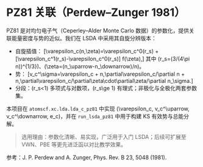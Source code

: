 # PZ81 关联（Perdew–Zunger 1981）

PZ81 是对均匀电子气（Ceperley–Alder Monte Carlo 数据）的参数化，提供关联能量密度与势的近似。我们在 LSDA 中采用其自旋分辨版本：

- 自旋插值：
  \[\varepsilon_c(n,\zeta)=\varepsilon_c^0(r_s) + [\varepsilon_c^1(r_s)-\varepsilon_c^0(r_s)] f(\zeta),\]
  其中 \(r_s=(3/(4\pi n))^{1/3}\)、\(\zeta=(n_\uparrow-n_\downarrow)/n\)。
- 势：
  \[v_c^\sigma=\varepsilon_c + n\,\partial\varepsilon_c/\partial n + n\,\partial\varepsilon_c/\partial\zeta\cdot\partial\zeta/\partial n_\sigma.\]
- 分段：\(r_s<1\) 多项式与对数项，\(r_s\ge 1\) 有理式；非极化与全极化两套参数集。

本项目在 `atomscf.xc.lda.lda_c_pz81` 中实现 \(\varepsilon_c, v_c^\uparrow, v_c^\downarrow, e_c\)，并在 `run_lsda_pz81` 中用于构建 KS 有效势与总能分解。

> 选用理由：参数化清晰、易实现，广泛用于入门 LSDA；后续可扩展至 VWN、PBE 等更先进泛函以对比教学效果。

参考：J. P. Perdew and A. Zunger, Phys. Rev. B 23, 5048 (1981).

